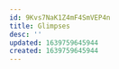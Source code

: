 ```yaml
---
id: 9Kvs7NaK1Z4mF4SmVEP4n
title: Glimpses
desc: ''
updated: 1639759645944
created: 1639759645944
---
```


